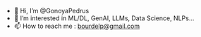 - 👋 Hi, I’m @GonoyaPedrus
- 👀 I’m interested in ML/DL, GenAI, LLMs, Data Science, NLPs...
- 📫 How to reach me : bourdelp@gmail.com

<!---
GonoyaPedrus/GonoyaPedrus is a ✨ special ✨ repository because its `README.md` (this file) appears on your GitHub profile.
You can click the Preview link to take a look at your changes.
--->
